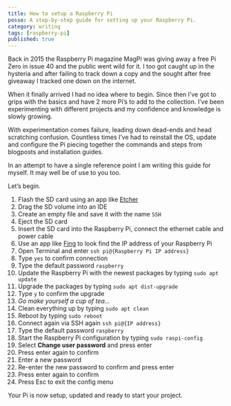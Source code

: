 ```yaml
---
title: How to setup a Raspberry Pi
posse: A step-by-step guide for setting up your Raspberry Pi.
category: writing
tags: [raspberry-pi]
published: true
---
```


Back in 2015 the Raspberry Pi magazine MagPi was giving away a free Pi Zero in issue 40 and the public went wild for it. I too got caught up in the hysteria and after failing to track down a copy and the sought after free giveaway I tracked one down on the internet.

When it finally arrived I had no idea where to begin. Since then I’ve got to grips with the basics and have 2 more Pi’s to add to the collection. I’ve been experimenting with different projects and my confidence and knowledge is slowly growing.

With experimentation comes failure, leading down dead-ends and head scratching confusion. Countless times I’ve had to reinstall the OS, update and configure the Pi piecing together the commands and steps from blogposts and installation guides.

In an attempt to have a single reference point I am writing this guide for myself. It may well be of use to you too.

Let’s begin.

1. Flash the SD card using an app like [Etcher](https://www.balena.io/etcher/)
2. Drag the SD volume into an IDE
3. Create an empty file and save it with the name `SSH`
4. Eject the SD card
5. Insert the SD card into the Raspberry Pi, connect the ethernet cable and power cable
6. Use an app like [Fing](https://www.fing.com/products/fing-app) to look find the IP address of your Raspberry Pi
7. Open Terminal and enter `ssh pi@{Raspberry Pi IP address}`
8. Type `yes` to confirm connection
9. Type the default password `raspberry`
10. Update the Raspberry Pi with the newest packages by typing `sudo apt update`
11. Upgrade the packages by typing `sudo apt dist-upgrade`
12. Type `y` to confirm the upgrade
13. _Go make yourself a cup of tea…_
14. Clean everything up by typing `sudo apt clean`
15. Reboot by typing `sudo reboot`
16. Connect again via SSH again `ssh pi@{IP address}`
17. Type the default password `raspberry`
18. Start the Raspberry Pi configuration by typing `sudo raspi-config`
19. Select **Change user password** and press enter
20. Press enter again to confirm
21. Enter a new password
21. Re-enter the new password to confirm and press enter
20. Press enter again to confirm
21. Press Esc to exit the config menu

Your Pi is now setup, updated and ready to start your project.
